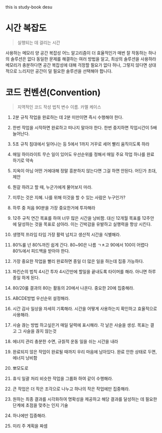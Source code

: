 this is study-book desu


# 시간 복잡도
> 실행되는 데 걸리는 시간

사용하는 메모리 양 공간 복잡성
어느 알고리즘이 더 효율적인가
매번 잘 작동하는 하나의 솔루션은 없다
동일한 문제를 해결하는 여러 방법을 알고, 최상의 솔루션을 사용하라
메모리가 충분하다면 공간 복잡성에 대해 걱정할 필요가 없다
허나, 그렇지 않다면 상대적으로 느리지만 공간이 덜 필요한 솔루션을 선택해야 합니다.

# 코드 컨벤션(Convention)
> 지역적인 코드 작성 법칙
> 변수 이름. 카멜 케이스

1. 2분 규칙
작업을 완료하는 데 2분 미만이면 즉시 수행해야 한다.

2. 한번 작업을 시작하면 완료하고 떠나지 말아야 한다.
한번 중지하면 작업시간이 5배 늘어난다.

4. 5초 규칙
침대에서 일어나는 등 5에서 1까지 거꾸로 세어 빨리 움직이도록 하라

5. 매일 하이라이트
무슨 일이 있어도 우선순위를 정해서 매일 주요 작업 하나를 완료하기로 약속

6. 지옥이 아님
어떤 거에대해 정말 흥분하지 않는다면 그걸 하면 안된다. 어딘가 초대, 제안

7. 뭔갈 하려고 할 때, 누군가에게 물어보지 마라.

8. 미루는 것은 지혜. 나를 위해 이것을 할 수 있는 사람은 누구인가?

9. 하루 중 처음 90분을 가장 중요한거에 투자해라

10. 12주 규칙
연간 목표를 하여  너무 많은 시간을 낭비함.
대신 12개월 목표를 12주안에 달성하는 것을 목표로 삼아라.
이는 긴박감을 유발하고 실행력을 향상 시킨다.

11. 생명적 프라임 타임
가장 활력 넘치고 생산적 시간을 식별해라.

12. 80%룰
넌 80%까진 쉽게 간다.
80~90은 나름 ㄱㅊ고 90에서 100이 어렵다
80%에서 피드백을 받아야 한다.

13. 가장 중요한 작업을 빨리 완료하면 종일 더 많은 일을 하는데 집중 가능하다.

14. 파킨슨의 법칙
4시간 투자 4시간만에 할일을 끝내도록 타이머를 해라. 아니면 하루종일 하게 된다.

15. 80/20룰
결과의 80는 활동의 20에서 나온다. 중요한 20에 집중해라.

16. ABCDE방법
우선순위 설정해라.

17. 시간 감사
일상을 자세히 기록해라. 시간을 어떻게 사용하는지 확인하고 효율적으로 사용해라.

18. 사슬 끊는 방법
하고싶은거 매일 달력에 표시해라. 각 날은 사슬을 생성. 목표는 결고 그 사슬을 끊지 않는것

19. 에너지 관리
충분한 수면, 규칡적 운동 일을 쉬는 시간을 내라

20. 완료되지 않은 작업이 완료될 때까지 우리 마음에 남아있다.
완료 안한 상태로 두면, 에너지 낭비함

21. 뽀모도로

22. 휴식 일괄 처리
비슷한 작업을 그룹화 하여 같이 수행해라.

23. 큰 작업은 더 작은 조각으로 나누고 하나의 작은 작업에만 집중해라.

24. 원하는 최종 결과를 시각화하여 명확성을 제공하고 해당 결과를 달성하는 데 필요한 단계에 초점을 맞추는 인지 기술

25. 하나에만 집중해라.

26. 미리 주 계획을 짜셈
